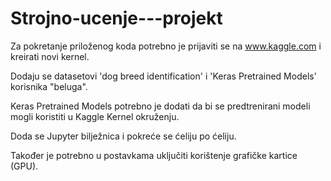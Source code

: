 # Strojno-ucenje---projekt

Za pokretanje priloženog koda potrebno je prijaviti se na www.kaggle.com i kreirati novi kernel.

Dodaju se datasetovi 'dog breed identification' i 'Keras Pretrained Models' korisnika "beluga".

Keras Pretrained Models potrebno je dodati da bi se predtrenirani modeli mogli koristiti u Kaggle Kernel okruženju.

Doda se Jupyter bilježnica i pokreće se ćeliju po ćeliju.

Također je potrebno u postavkama uključiti korištenje grafičke kartice (GPU).
